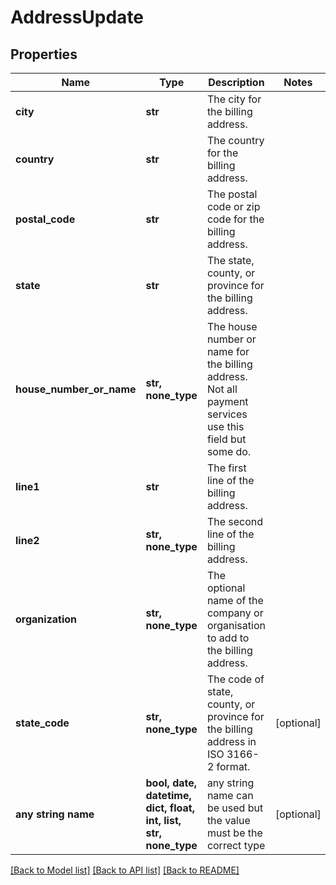 # AddressUpdate


## Properties
Name | Type | Description | Notes
------------ | ------------- | ------------- | -------------
**city** | **str** | The city for the billing address. | 
**country** | **str** | The country for the billing address. | 
**postal_code** | **str** | The postal code or zip code for the billing address. | 
**state** | **str** | The state, county, or province for the billing address. | 
**house_number_or_name** | **str, none_type** | The house number or name for the billing address. Not all payment services use this field but some do. | 
**line1** | **str** | The first line of the billing address. | 
**line2** | **str, none_type** | The second line of the billing address. | 
**organization** | **str, none_type** | The optional name of the company or organisation to add to the billing address. | 
**state_code** | **str, none_type** | The code of state, county, or province for the billing address in ISO 3166-2 format. | [optional] 
**any string name** | **bool, date, datetime, dict, float, int, list, str, none_type** | any string name can be used but the value must be the correct type | [optional]

[[Back to Model list]](../README.md#documentation-for-models) [[Back to API list]](../README.md#documentation-for-api-endpoints) [[Back to README]](../README.md)


